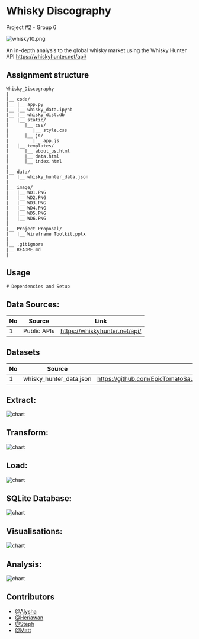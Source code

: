 # Whisky Discography
Project #2 - Group 6

![whisky10.png](Whisky_Discography/code/static/image/whisky10.png)

An in-depth analysis to the global whisky market using the Whisky Hunter API
https://whiskyhunter.net/api/

## Assignment structure
```
Whisky_Discography
| 
|__ code/
|__ |__ app.py
|__ |__ whisky_data.ipynb
|__ |__ whisky_dist.db
|   |__ static/
|      |__ css/
|         |__ style.css
|      |__ js/
|         |__ app.js
|   |__ templates/
|      |__ about_us.html
|      |__ data.html
|      |__ index.html
|
|__ data/
|   |__ whisky_hunter_data.json
|
|__ image/
|   |__ WD1.PNG
|   |__ WD2.PNG
|   |__ WD3.PNG
|   |__ WD4.PNG
|   |__ WD5.PNG
|   |__ WD6.PNG
|
|__ Project Proposal/
|   |__ Wireframe Toolkit.pptx
|
|__ .gitignore 
|__ README.md
| 

```

## Usage

```
# Dependencies and Setup

```

## Data Sources:

|No|Source|Link|
|-|-|-|
|1|Public APIs|https://whiskyhunter.net/api/|

## Datasets 

|No|Source|Link|
|-|-|-|
|1|whisky_hunter_data.json|https://github.com/EpicTomatoSauce/Whisky_Discography/blob/main/data/whisky_hunter_data.json|

## Extract:

![chart](images/filenamehere.png)

## Transform:

![chart](images/filenamehere.png)

## Load:

![chart](images/filenamehere.png)

## SQLite Database:

![chart](images/filenamehere.png)

## Visualisations:

![chart](images/filenamehere.png)

## Analysis:

![chart](images/filenamehere.png)

## Contributors
- [@Alysha](https://github.com/alysnow)
- [@Heriawan](https://github.com/xxx)
- [@Steph](https://github.com/sSalvs)
- [@Matt](https://github.com/EpicTomatoSauce)
